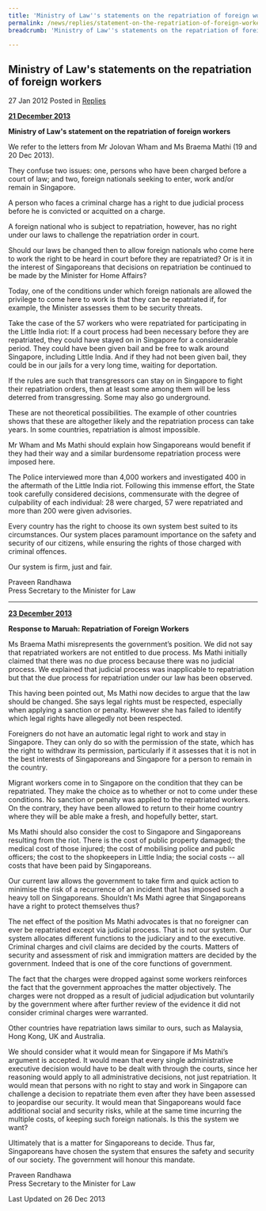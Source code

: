 ```yaml
---
title: 'Ministry of Law''s statements on the repatriation of foreign workers'
permalink: /news/replies/statement-on-the-repatriation-of-foreign-workers/
breadcrumb: 'Ministry of Law''s statements on the repatriation of foreign workers'

---
```



Ministry of Law's statements on the repatriation of foreign workers
---

27 Jan 2012 Posted in [Replies](/news/replies)

**<u>21 December 2013</u>**


**Ministry of Law's statement on the repatriation of foreign workers**


We refer to the letters from Mr Jolovan Wham and Ms Braema Mathi (19 and 20 Dec 2013).


They confuse two issues: one, persons who have been charged before a court of law; and two, foreign nationals seeking to enter, work and/or remain in Singapore.


A person who faces a criminal charge has a right to due judicial process before he is convicted or acquitted on a charge.


A foreign national who is subject to repatriation, however, has no right under our laws to challenge the repatriation order in court.


Should our laws be changed then to allow foreign nationals who come here to work the right to be heard in court before they are repatriated? Or is it in the interest of Singaporeans that decisions on repatriation be continued to be made by the Minister for Home Affairs?


Today, one of the conditions under which foreign nationals are allowed the privilege to come here to work is that they can be repatriated if, for example, the Minister assesses them to be security threats.


Take the case of the 57 workers who were repatriated for participating in the Little India riot: If a court process had been necessary before they are repatriated, they could have stayed on in Singapore for a considerable period. They could have been given bail and be free to walk around Singapore, including Little India. And if they had not been given bail, they could be in our jails for a very long time, waiting for deportation.


If the rules are such that transgressors can stay on in Singapore to fight their repatriation orders, then at least some among them will be less deterred from transgressing. Some may also go underground.


These are not theoretical possibilities. The example of other countries shows that these are altogether likely and the repatriation process can take years. In some countries, repatriation is almost impossible.


Mr Wham and Ms Mathi should explain how Singaporeans would benefit if they had their way and a similar burdensome repatriation process were imposed here.


The Police interviewed more than 4,000 workers and investigated 400 in the aftermath of the Little India riot. Following this immense effort, the State took carefully considered decisions, commensurate with the degree of culpability of each individual: 28 were charged, 57 were repatriated and more than 200 were given advisories.  


Every country has the right to choose its own system best suited to its circumstances. Our system places paramount importance on the safety and security of our citizens, while ensuring the rights of those charged with criminal offences.


Our system is firm, just and fair.



Praveen Randhawa <br>
Press Secretary to the Minister for Law

---

**<u>23 December 2013</u>**

**Response to Maruah: Repatriation of Foreign Workers**

Ms Braema Mathi misrepresents the government’s position. We did not say that repatriated workers are not entitled to due process. Ms Mathi initially claimed that there was no due process because there was no judicial process. We explained that judicial process was inapplicable to repatriation but that the due process for repatriation under our law has been observed.


This having been pointed out, Ms Mathi now decides to argue that the law should be changed. She says legal rights must be respected, especially when applying a sanction or penalty. However she has failed to identify which legal rights have allegedly not been respected.


Foreigners do not have an automatic legal right to work and stay in Singapore. They can only do so with the permission of the state, which has the right to withdraw its permission, particularly if it assesses that it is not in the best interests of Singaporeans and Singapore for a person to remain in the country.


Migrant workers come in to Singapore on the condition that they can be repatriated. They make the choice as to whether or not to come under these conditions. No sanction or penalty was applied to the repatriated workers. On the contrary, they have been allowed to return to their home country where they will be able make a fresh, and hopefully better, start.


Ms Mathi should also consider the cost to Singapore and Singaporeans resulting from the riot. There is the cost of public property damaged; the medical cost of those injured; the cost of mobilising police and public officers; the cost to the shopkeepers in Little India; the social costs -- all costs that have been paid by Singaporeans.


Our current law allows the government to take firm and quick action to minimise the risk of a recurrence of an incident that has imposed such a heavy toll on Singaporeans. Shouldn’t Ms Mathi agree that Singaporeans have a right to protect themselves thus?


The net effect of the position Ms Mathi advocates is that no foreigner can ever be repatriated except via judicial process. That is not our system. Our system allocates different functions to the judiciary and to the executive. Criminal charges and civil claims are decided by the courts. Matters of security and assessment of risk and immigration matters are decided by the government. Indeed that is one of the core functions of government.


The fact that the charges were dropped against some workers reinforces the fact that the government approaches the matter objectively. The charges were not dropped as a result of judicial adjudication but voluntarily by the government where after further review of the evidence it did not consider criminal charges were warranted.


Other countries have repatriation laws similar to ours, such as Malaysia, Hong Kong, UK and Australia.


We should consider what it would mean for Singapore if Ms Mathi’s argument is accepted. It would mean that every single administrative executive decision would have to be dealt with through the courts, since her reasoning would apply to all administrative decisions, not just repatriation. It would mean that persons with no right to stay and work in Singapore can challenge a decision to repatriate them even after they have been assessed to jeopardise our security. It would mean that Singaporeans would face additional social and security risks, while at the same time incurring the multiple costs, of keeping such foreign nationals. Is this the system we want?


Ultimately that is a matter for Singaporeans to decide. Thus far, Singaporeans have chosen the system that ensures the safety and security of our society. The government will honour this mandate.



Praveen Randhawa <br>
Press Secretary to the Minister for Law

<p class="right-side-updated">
  Last Updated on 26 Dec 2013
</p>
